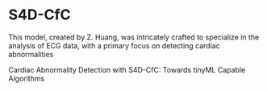 # S4D-CfC
This model, created by Z. Huang, was intricately crafted to specialize in the analysis of ECG data, with a primary focus on detecting cardiac abnormalities

Cardiac Abnormality Detection with S4D-CfC: Towards tinyML Capable Algorithms
